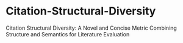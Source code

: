 # Citation-Structural-Diversity
Citation Structural Diversity: A Novel and Concise Metric Combining Structure and Semantics for Literature Evaluation
